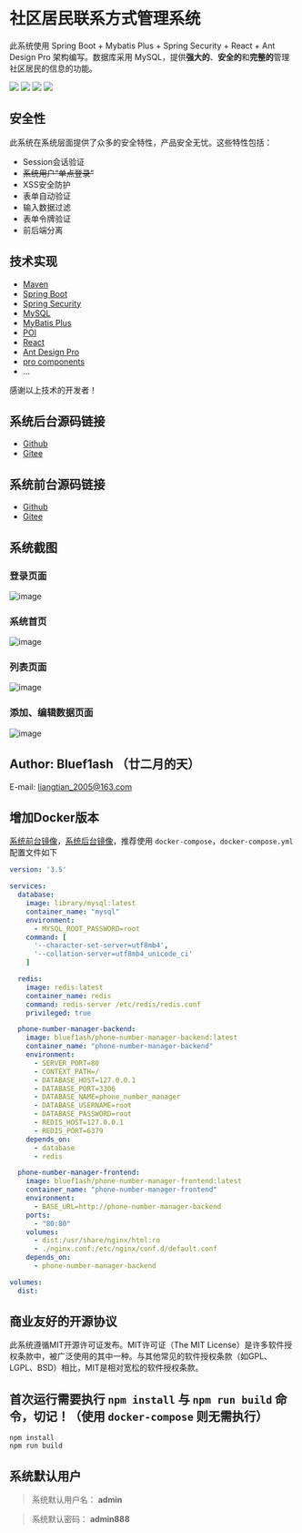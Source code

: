# 社区居民联系方式管理系统

此系统使用 Spring Boot + Mybatis Plus + Spring Security + React + Ant Design Pro 架构编写。数据库采用 MySQL，提供**强大的**、**安全的**和**完整的**管理社区居民的信息的功能。

![](https://img.shields.io/badge/license-MIT-green) ![](https://camo.githubusercontent.com/200800486bf56a3f00be17fd8b81711349ee51cebf9c6e7ff2f67aac3ceb4e62/68747470733a2f2f62616467656e2e6e65742f62616467652f69636f6e2f416e7425323044657369676e3f69636f6e3d68747470733a2f2f67772e616c697061796f626a656374732e636f6d2f7a6f732f616e7466696e63646e2f507034575067564442332f4b4470677667754d704766716148506a6963524b2e737667266c6162656c) ![](https://camo.githubusercontent.com/a4e9a25db34208ff56c51c597f3148f926bf0b16b6eaf135944f25e907eed878/68747470733a2f2f696d672e736869656c64732e696f2f62616467652f6275696c64253230776974682d756d692d3032386665342e7376673f7374796c653d666c61742d737175617265) ![](https://img.shields.io/badge/Redis-5.0+-yellow.svg)

## 安全性

此系统在系统层面提供了众多的安全特性，产品安全无忧。这些特性包括：

- Session会话验证
- ~~系统用户“单点登录”~~
- XSS安全防护
- 表单自动验证
- 输入数据过滤
- 表单令牌验证
- 前后端分离

## 技术实现

- [Maven](https://maven.apache.org)
- [Spring Boot](https://spring.io/projects/spring-boot)
- [Spring Security](https://spring.io/projects/spring-security)
- [MySQL](https://www.mysql.com)
- [MyBatis Plus](https://baomidou.com)
- [POI](https://poi.apache.org)
- [React](https://github.com/facebook/react)
- [Ant Design Pro](https://pro.ant.design)
- [pro components](https://github.com/ant-design/pro-components)
- ...

感谢以上技术的开发者！

## 系统后台源码链接

- [Github](https://github.com/bluef1ash/phone-number-manager/tree/main/backend)
- [Gitee](https://gitee.com/bluef1ash/phone-number-manager/tree/main/backend)

## 系统前台源码链接

- [Github](https://github.com/bluef1ash/phone-number-manager/tree/main/frontend)
- [Gitee](https://gitee.com/bluef1ash/phone-number-manager/tree/main/frontend)

## 系统截图

### 登录页面

![image](https://github.com/bluef1ash/phone-number-manager/raw/main/design/screenshot/login.png)

### 系统首页

![image](https://github.com/bluef1ash/phone-number-manager/raw/main/design/screenshot/index.png)

### 列表页面

![image](https://github.com/bluef1ash/phone-number-manager/raw/main/design/screenshot/list.png)

### 添加、编辑数据页面

![image](https://github.com/bluef1ash/phone-number-manager/raw/main/design/screenshot/create.png)

## Author: Bluef1ash （廿二月的天）

E-mail: liangtian_2005@163.com

## 增加Docker版本

[系统前台镜像](https://hub.docker.com/repository/docker/bluef1ash/phone-number-manager-frontend)，[系统后台镜像](https://hub.docker.com/repository/docker/bluef1ash/phone-number-manager-backend)，推荐使用 `docker-compose`，`docker-compose.yml` 配置文件如下

````yml
version: '3.5'

services:
  database:
    image: library/mysql:latest
    container_name: "mysql"
    environment:
      - MYSQL_ROOT_PASSWORD=root
    command: [
      '--character-set-server=utf8mb4',
      '--collation-server=utf8mb4_unicode_ci'
    ]

  redis:
    image: redis:latest
    container_name: redis
    command: redis-server /etc/redis/redis.conf
    privileged: true

  phone-number-manager-backend:
    image: bluef1ash/phone-number-manager-backend:latest
    container_name: "phone-number-manager-backend"
    environment:
      - SERVER_PORT=80
      - CONTEXT_PATH=/
      - DATABASE_HOST=127.0.0.1
      - DATABASE_PORT=3306
      - DATABASE_NAME=phone_number_manager
      - DATABASE_USERNAME=root
      - DATABASE_PASSWORD=root
      - REDIS_HOST=127.0.0.1
      - REDIS_PORT=6379
    depends_on:
      - database
      - redis

  phone-number-manager-frontend:
    image: bluef1ash/phone-number-manager-frontend:latest
    container_name: "phone-number-manager-frontend"
    environment:
      - BASE_URL=http://phone-number-manager-backend
    ports:
      - "80:80"
    volumes:
      - dist:/usr/share/nginx/html:ro
      - ./nginx.conf:/etc/nginx/conf.d/default.conf
    depends_on:
      - phone-number-manager-backend

volumes:
  dist:

````

## 商业友好的开源协议

此系统遵循MIT开源许可证发布。MIT许可证（The MIT License）是许多软件授权条款中，被广泛使用的其中一种。与其他常见的软件授权条款（如GPL、LGPL、BSD）相比，MIT是相对宽松的软件授权条款。

## 首次运行需要执行 `npm install` 与 `npm run build` 命令，切记！（使用 `docker-compose` 则无需执行）

```shell
npm install
npm run build
```

## 系统默认用户

> 系统默认用户名： **admin**

> 系统默认密码： **admin888**
